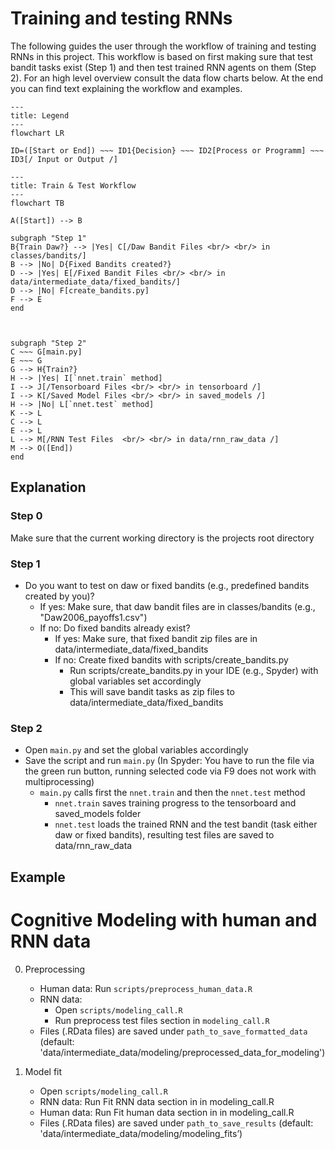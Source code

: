 # Training and testing RNNs

The following guides the user through the workflow of training and testing RNNs in this project. This workflow is based on first making sure that test bandit tasks exist (Step 1) and then test trained RNN agents on them (Step 2). For an high level overview consult the data flow charts below. At the end you can find text explaining the workflow and examples. 

```mermaid
---
title: Legend
---
flowchart LR

ID=([Start or End]) ~~~ ID1{Decision} ~~~ ID2[Process or Programm] ~~~ ID3[/ Input or Output /]
```

```mermaid
---
title: Train & Test Workflow
---
flowchart TB

A([Start]) --> B

subgraph "Step 1"
B{Train Daw?} --> |Yes| C[/Daw Bandit Files <br/> <br/> in classes/bandits/]
B --> |No| D{Fixed Bandits created?}
D --> |Yes| E[/Fixed Bandit Files <br/> <br/> in data/intermediate_data/fixed_bandits/]
D --> |No| F[create_bandits.py]
F --> E
end



subgraph "Step 2"
C ~~~ G[main.py]
E ~~~ G
G --> H{Train?}
H --> |Yes| I[`nnet.train` method]
I --> J[/Tensorboard Files <br/> <br/> in tensorboard /]
I --> K[/Saved Model Files <br/> <br/> in saved_models /]
H --> |No| L[`nnet.test` method]
K --> L
C --> L
E --> L 
L --> M[/RNN Test Files  <br/> <br/> in data/rnn_raw_data /]
M --> O([End])
end

```

## Explanation

### Step 0	
Make sure that the current working directory is the projects root directory

### Step 1 
* Do you want to test on daw or fixed bandits (e.g., predefined bandits created by you)?
    * If yes: Make sure, that daw bandit files are in classes/bandits (e.g., "Daw2006_payoffs1.csv")
    * If no: Do fixed bandits already exist?
        * If yes: Make sure, that fixed bandit zip files are in data/intermediate_data/fixed_bandits 
        * If no:  Create fixed bandits with scripts/create_bandits.py
             *  Run scripts/create_bandits.py in your IDE (e.g., Spyder) with global variables set accordingly
             *  This will save bandit tasks as zip files to data/intermediate_data/fixed_bandits
 
### Step 2 
* Open `main.py` and set the global variables accordingly
* Save the script and run `main.py` (In Spyder: You have to run the file via the green run button, running selected code via F9 does not work with multiprocessing)
    *   `main.py` calls first the `nnet.train` and then the `nnet.test` method  
         * `nnet.train` saves training progress to the tensorboard and saved_models folder
         * `nnet.test` loads the trained RNN and the test bandit (task either daw or fixed bandits), resulting test files are saved to data/rnn_raw_data
       
## Example

# Cognitive Modeling with human and RNN data
0.	Preprocessing
    * Human data: Run `scripts/preprocess_human_data.R` 
    * RNN data:
        * Open `scripts/modeling_call.R`
        * Run preprocess test files section in `modeling_call.R`
    * Files (.RData files) are saved under `path_to_save_formatted_data` (default: 'data/intermediate_data/modeling/preprocessed_data_for_modeling')
   
 1. Model fit
    *  Open `scripts/modeling_call.R`
    *  RNN data: Run Fit RNN data section in in modeling_call.R
    *  Human data: Run Fit human data section in in modeling_call.R
    *  Files (.RData files) are saved under `path_to_save_results` (default: 'data/intermediate_data/modeling/modeling_fits’)
    

